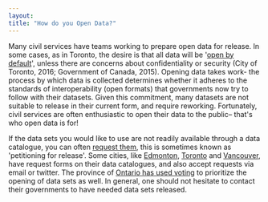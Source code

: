 ```yaml
---
layout:
title: "How do you Open Data?"
---
```


Many civil services have teams working to prepare open data for release. In some cases, as in Toronto, the desire is that all data will be '[open by default](http://open.canada.ca/en/Canada%E2%80%99s_Directive_on_Open_Government_%E2%80%93_Creating_a_Culture_of_%E2%80%9COpen_by_Default%E2%80%9D)', unless there are concerns about confidentiality or security (City of Toronto, 2016; Government of Canada, 2015). Opening data takes work- the process by which data is collected determines whether it adheres to the standards of interoperability (open formats) that governments now try to follow with their datasets. Given this commitment, many datasets are not suitable to release in their current form, and require reworking. Fortunately, civil services are often enthusiastic to open their data to the public– that's who open data is for!

If the data sets you would like to use are not readily available through a data catalogue, you can often [request them](http://open.canada.ca/en/suggested-datasets), this is sometimes known as 'petitioning for release'. Some cities, like [Edmonton](https://permits.edmonton.ca/Default.aspx?PossePresentation=NewDataRequest&PosseObjectDef=j_OpenDataRequest), [Toronto](http://www1.toronto.ca/wps/portal/contentonly?vgnextoid=3647e03bb8d1e310VgnVCM10000071d60f89RCRD) and [Vancouver](http://vancouver.ca/your-government/open-data-survey.aspx), have request forms on their data catalogues, and also accept requests via email or twitter. The province of [Ontario has used voting](https://www.ontario.ca/page/sharing-government-data) to prioritize the opening of data sets as well. In general, one should not hesitate to contact their governments to have needed data sets released.
